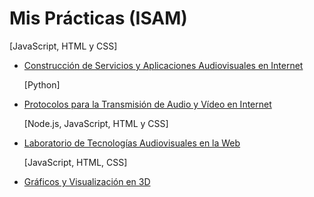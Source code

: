 # Mis Prácticas  (ISAM) 
    
  [JavaScript, HTML y CSS]
* [Construcción de Servicios y Aplicaciones Audiovisuales en Internet](https://nirtika.github.io/2020-2021-CSAAI-Practicas/)

  [Python]
* [Protocolos para la Transmisión de Audio y Vídeo en Internet](https://github.com/nirtika/PTAVI)

  [Node.js, JavaScript, HTML y CSS]
* [Laboratorio de Tecnologías Audiovisuales en la Web](https://github.com/nirtika/LTAW-Practicas)

  [JavaScript, HTML, CSS]
* [Gráficos y Visualización en 3D ](https://nirtika.github.io/ISAM_3D/)
